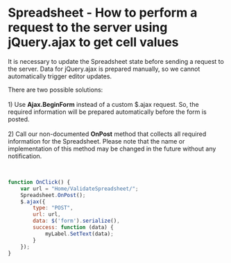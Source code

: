 # Spreadsheet - How to perform a request to the server using jQuery.ajax to get cell values  


<p>It is necessary to update the Spreadsheet state before sending a request to the server. Data for jQuery.ajax is prepared manually, so we cannot automatically trigger editor updates.</p>
<p>There are two possible solutions:<br><br>1) Use <strong>Ajax.BeginForm</strong> instead of a custom $.ajax request. So, the required information will be prepared automatically before the form is posted.<br><br>2) Call our non-documented <strong>OnPost</strong> method that collects all required information for the Spreadsheet. Please note that the name or implementation of this method may be changed in the future without any notification.</p>
<p> </p>


```js
function OnClick() {
    var url = "Home/ValidateSpreadsheet/";
    Spreadsheet.OnPost();
    $.ajax({
        type: "POST",
        url: url,
        data: $('form').serialize(),
        success: function (data) {
            myLabel.SetText(data);
        }
    });
}
```


<p> </p>

<br/>



